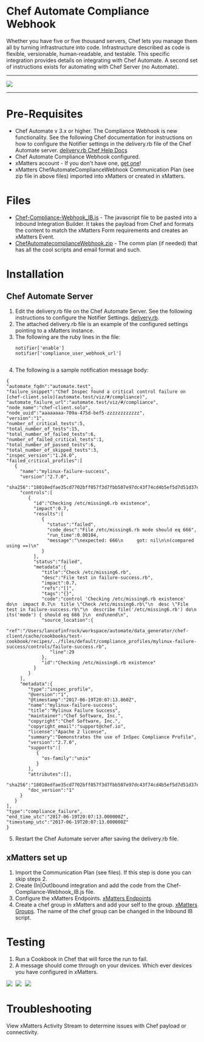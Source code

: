 # Chef Automate Compliance Webhook
Whether you have five or five thousand servers, Chef lets you manage them all by turning infrastructure into code. Infrastructure described as code is flexible, versionable, human-readable, and testable. This specific integration provides details on integrating with Chef Automate.  A second set of instructions exists for automating with Chef Server (no Automate).

---------

<kbd>
  <img src="https://github.com/xmatters/xMatters-Labs/raw/master/media/disclaimer.png">
</kbd>

---------


# Pre-Requisites
* Chef Automate v 3.x or higher.  The Compliance Webhook is new functionality.  See the following Chef documentation for instructions on how to configure the Notifier settings in the delivery.rb file of the Chef Automate server.  [delivery.rb Chef Help Docs](http://chef-web-docs-notify.s3-website-us-west-2.amazonaws.com/config_rb_delivery.html#notifier-settings)
* Chef Automate Compliance Webhook configured.  
* xMatters account - If you don't have one, [get one](https://www.xmatters.com)!
* xMatters ChefAutomateComplianceWebhook Communication Plan (see zip file in above files) imported into xMatters or created in xMatters.

# Files
* [Chef-Compliance-Webhook_IB.js](Chef-Generic-Webhook_IB.js) - The javascript file to be pasted into a Inbound Integration Builder. It takes the payload from Chef and formats the content to match the xMatters Form requirements and creates an xMatters Event. 
* [ChefAutomatecomplianceWebhook.zip](ChefAutomateGenericWebhook.zip) - The comm plan (if needed) that has all the cool scripts and email format and such. 

# Installation

## Chef Automate Server
1. Edit the delivery.rb file on the Chef Automate Server.  See the following instructions to configure the Notifier Settings. [delivery.rb](http://chef-web-docs-notify.s3-website-us-west-2.amazonaws.com/config_rb_delivery.html#notifier-settings).
2. The attached delivery.rb file is an example of the configured settings pointing to a xMatters instance.
3. The following are the ruby lines in the file:
      ``` 
      notifier['enable']
      notifier['compliance_user_webhook_url']
          
      ```
4. The following is a sample notification message body:

  ``` 
  {
  "automate_fqdn":"automate.test",
  "failure_snippet":"Chef Inspec found a critical control failure on [chef-client.solo](automate.test/viz/#/compliance)",
  "automate_failure_url":"automate.test/viz/#/compliance",
  "node_name":"chef-client.solo",
  "node_uuid":"aaaaaaaa-709a-475d-bef5-zzzzzzzzzzzz",
  "version":"1",
  "number_of_critical_tests":5,
  "total_number_of_tests":15,
  "total_number_of_failed_tests":6,
  "number_of_failed_critical_tests":1,
  "total_number_of_passed_tests":6,
  "total_number_of_skipped_tests":3,
  "inspec_version":"1.24.0",
  "failed_critical_profiles":[
     {
       "name":"mylinux-failure-success",
       "version":"2.7.0",
       "sha256":"18010edfae35cd7702bff057f3d7fbb507e97dc43f74cd4b5ef5d7d51d37e035",
       "controls":[
          {
            "id":"Checking /etc/missing6.rb existence",
            "impact":0.7,
            "results":[
               {
                 "status":"failed",
                 "code_desc":"File /etc/missing6.rb mode should eq 666",
                 "run_time":0.00104,
                 "message":"\nexpected: 666\n     got: nil\n\n(compared using ==)\n"
               }
            ],
            "status":"failed",
            "metadata":{
               "title":"Check /etc/missing6.rb",
               "desc":"File test in failure-success.rb",
               "impact":0.7,
               "refs":"[]",
               "tags":"{}",
               "code":"control 'Checking /etc/missing6.rb existence' do\n  impact 0.7\n  title \"Check /etc/missing6.rb\"\n  desc \"File test in failure-success.rb\"\n  describe file('/etc/missing6.rb') do\n    its('mode') { should eq 666 }\n  end\nend\n",
               "source_location":{
                  "ref":"/Users/lancefinfrock/workspace/automate/data_generator/chef-client/cache/cookbooks/test-cookbook/recipes/../files/default/compliance_profiles/mylinux-failure-success/controls/failure-success.rb",
                  "line":29
               },
               "id":"Checking /etc/missing6.rb existence"
            }
          }
       ],
       "metadata":{
          "type":"inspec_profile",
          "@version":"1",
          "@timestamp":"2017-06-19T20:07:13.860Z",
          "name":"mylinux-failure-success",
          "title":"Mylinux Failure Success",
          "maintainer":"Chef Software, Inc.",
          "copyright":"Chef Software, Inc.",
          "copyright_email":"support@chef.io",
          "license":"Apache 2 license",
          "summary":"Demonstrates the use of InSpec Compliance Profile",
          "version":"2.7.0",
          "supports":[
             {
               "os-family":"unix"
             }
          ],
          "attributes":[],
          "sha256":"18010edfae35cd7702bff057f3d7fbb507e97dc43f74cd4b5ef5d7d51d37e035",
          "doc_version":"1"
       }
     }
  ],
  "type":"compliance_failure",
  "end_time_utc":"2017-06-19T20:07:13.000000Z",
  "timestamp_utc":"2017-06-19T20:07:13.000000Z"
}
```
        
5. Restart the Chef Automate server after saving the delivery.rb file.



## xMatters set up
1. Import the Communication Plan (see files).  If this step is done you can skip steps 2.
2. Create (In|Out)bound integration and add the code from the Chef-Compliance-Webhook_IB.js file.
3. Configure the xMatters Endpoints. [xMatters Endpoints](https://help.xmatters.com/OnDemand/xmodwelcome/integrationbuilder/configure-endpoints.htm)
4. Create a chef group in xMatters and add your self to the group. [xMatters Groups](https://help.xmatters.com/OnDemand/groups/groups.htm).  The name of the chef group can be changed in the Inbound IB script.
  
# Testing
1. Run a Cookbook in Chef that will force the run to fail.
2. A message should come through on your devices.  Which ever devices you have configured in xMatters.
<kbd>
<img src="media/devicemessage1.png">
</kbd>
<kbd>
<img src="media/devicemessage2.png">
</kbd>
</kbd>
<kbd>
<img src="media/devicemessage3.png">
</kbd>

# Troubleshooting
View xMatters Activity Stream to determine issues with Chef payload or connectivity.


